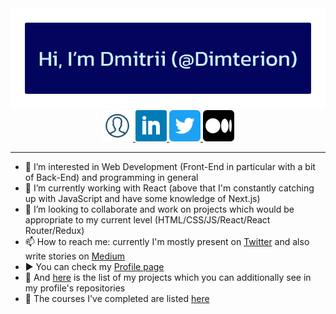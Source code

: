 <div align="center">
  <img src="https://raw.githubusercontent.com/Dimterion/Dimterion/main/GitHub_profile_header.png"/>
</div>

<div align="center">
  <a href="https://dimterion.github.io/">
    <img height="50" src="https://github.com/Dimterion/Dimterion/blob/main/1814089_account_user_person_profile_avatar_icon.png" />
  </a>
  <a href="https://www.linkedin.com/in/dmitrii-p/">
    <img height="50" src="https://raw.githubusercontent.com/Dimterion/Dimterion/main/317725_linkedin_social_icon.png" />
  </a>
  <a href="https://twitter.com/Dimterion/">
    <img height="50" src="https://raw.githubusercontent.com/Dimterion/Dimterion/main/5296516_tweet_twitter_twitter%20logo_icon.png" />
  </a>
  <a https://medium.com/@dimterion/">
    <img height="50" src="https://raw.githubusercontent.com/Dimterion/Dimterion/main/7088990_medium_medium%20logo_icon.png" />
  </a>
</div>

---

- 👀 I’m interested in Web Development (Front-End in particular with a bit of Back-End) and programming in general
- 🌱 I’m currently working with React (above that I'm constantly catching up with JavaScript and have some knowledge of Next.js)
- 💞️ I’m looking to collaborate and work on projects which would be appropriate to my current level (HTML/CSS/JS/React/React Router/Redux)
- 📫 How to reach me: currently I'm mostly present on [Twitter](https://twitter.com/Dimterion) and also write stories on [Medium](https://medium.com/@dimterion)
- ▶️ You can check my [Profile page](https://dimterion.github.io/)
- 📝 And [here](https://portfolio-site-dimterion.vercel.app/projects) is the list of my projects which you can additionally see in my profile's repositories
- 📜 The courses I've completed are listed [here](https://portfolio-site-dimterion.vercel.app/studies)
